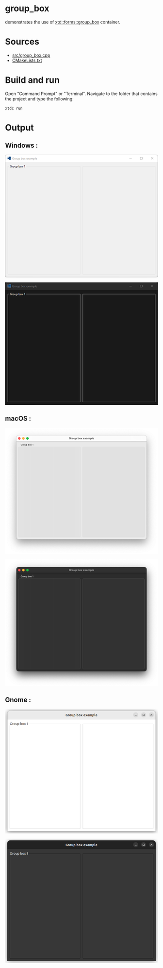 # group_box

demonstrates the use of [xtd::forms::group_box](https://codedocs.xyz/gammasoft71/xtd/classxtd_1_1forms_1_1group__box.html) container.

# Sources

* [src/group_box.cpp](src/group_box.cpp)
* [CMakeLists.txt](CMakeLists.txt)

# Build and run

Open "Command Prompt" or "Terminal". Navigate to the folder that contains the project and type the following:

```shell
xtdc run
```

# Output

## Windows :

![Screenshot](../../../../docs/pictures/examples/group_box_w.png)

![Screenshot](../../../../docs/pictures/examples/group_box_wd.png)

## macOS :

![Screenshot](../../../../docs/pictures/examples/group_box_m.png)

![Screenshot](../../../../docs/pictures/examples/group_box_md.png)

## Gnome :

![Screenshot](../../../../docs/pictures/examples/group_box_g.png)

![Screenshot](../../../../docs/pictures/examples/group_box_gd.png)
